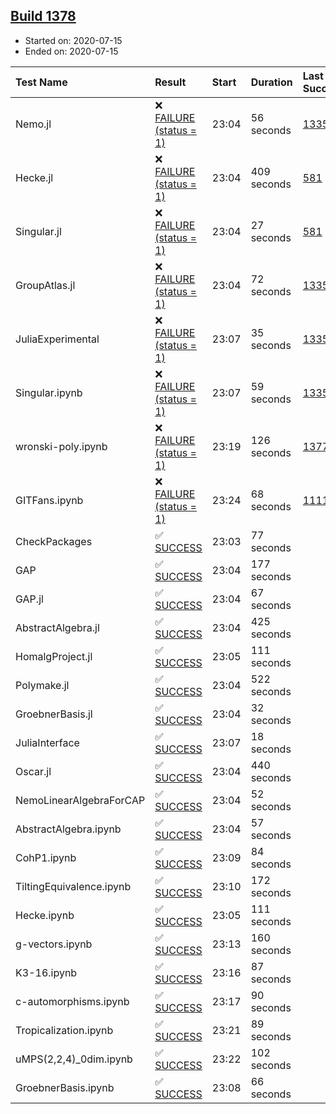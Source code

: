 ## [Build 1378](https://oscarci.mathematik.uni-kl.de/job/oscar-julia-1.4/1378/)

* Started on: 2020-07-15
* Ended on: 2020-07-15

| Test Name    | Result | Start | Duration | Last Success | First Failure |
|:-------------|:-------|:------|:---------|:-------------|:--------------|
| Nemo.jl | ❌ [FAILURE (status = 1)](https://oscarci.mathematik.uni-kl.de/job/oscar-julia-1.4/1378/artifact/logs/build-1378/Nemo.jl.log) | 23:04 | 56 seconds | [1335](https://oscarci.mathematik.uni-kl.de/job/oscar-julia-1.4/1335/) | [1336](https://oscarci.mathematik.uni-kl.de/job/oscar-julia-1.4/1336/) |
| Hecke.jl | ❌ [FAILURE (status = 1)](https://oscarci.mathematik.uni-kl.de/job/oscar-julia-1.4/1378/artifact/logs/build-1378/Hecke.jl.log) | 23:04 | 409 seconds | [581](https://oscarci.mathematik.uni-kl.de/job/oscar-julia-1.4/581/) | [582](https://oscarci.mathematik.uni-kl.de/job/oscar-julia-1.4/582/) |
| Singular.jl | ❌ [FAILURE (status = 1)](https://oscarci.mathematik.uni-kl.de/job/oscar-julia-1.4/1378/artifact/logs/build-1378/Singular.jl.log) | 23:04 | 27 seconds | [581](https://oscarci.mathematik.uni-kl.de/job/oscar-julia-1.4/581/) | [582](https://oscarci.mathematik.uni-kl.de/job/oscar-julia-1.4/582/) |
| GroupAtlas.jl | ❌ [FAILURE (status = 1)](https://oscarci.mathematik.uni-kl.de/job/oscar-julia-1.4/1378/artifact/logs/build-1378/GroupAtlas.jl.log) | 23:04 | 72 seconds | [1335](https://oscarci.mathematik.uni-kl.de/job/oscar-julia-1.4/1335/) | [1336](https://oscarci.mathematik.uni-kl.de/job/oscar-julia-1.4/1336/) |
| JuliaExperimental | ❌ [FAILURE (status = 1)](https://oscarci.mathematik.uni-kl.de/job/oscar-julia-1.4/1378/artifact/logs/build-1378/JuliaExperimental.log) | 23:07 | 35 seconds | [1335](https://oscarci.mathematik.uni-kl.de/job/oscar-julia-1.4/1335/) | [1336](https://oscarci.mathematik.uni-kl.de/job/oscar-julia-1.4/1336/) |
| Singular.ipynb | ❌ [FAILURE (status = 1)](https://oscarci.mathematik.uni-kl.de/job/oscar-julia-1.4/1378/artifact/logs/build-1378/Singular.ipynb.log) | 23:07 | 59 seconds | [1335](https://oscarci.mathematik.uni-kl.de/job/oscar-julia-1.4/1335/) | [1336](https://oscarci.mathematik.uni-kl.de/job/oscar-julia-1.4/1336/) |
| wronski-poly.ipynb | ❌ [FAILURE (status = 1)](https://oscarci.mathematik.uni-kl.de/job/oscar-julia-1.4/1378/artifact/logs/build-1378/wronski-poly.ipynb.log) | 23:19 | 126 seconds | [1377](https://oscarci.mathematik.uni-kl.de/job/oscar-julia-1.4/1377/) | [1378](https://oscarci.mathematik.uni-kl.de/job/oscar-julia-1.4/1378/) |
| GITFans.ipynb | ❌ [FAILURE (status = 1)](https://oscarci.mathematik.uni-kl.de/job/oscar-julia-1.4/1378/artifact/logs/build-1378/GITFans.ipynb.log) | 23:24 | 68 seconds | [1111](https://oscarci.mathematik.uni-kl.de/job/oscar-julia-1.4/1111/) | [1112](https://oscarci.mathematik.uni-kl.de/job/oscar-julia-1.4/1112/) |
| CheckPackages | ✅ [SUCCESS](https://oscarci.mathematik.uni-kl.de/job/oscar-julia-1.4/1378/artifact/logs/build-1378/CheckPackages.log) | 23:03 | 77 seconds |  |  |
| GAP | ✅ [SUCCESS](https://oscarci.mathematik.uni-kl.de/job/oscar-julia-1.4/1378/artifact/logs/build-1378/GAP.log) | 23:04 | 177 seconds |  |  |
| GAP.jl | ✅ [SUCCESS](https://oscarci.mathematik.uni-kl.de/job/oscar-julia-1.4/1378/artifact/logs/build-1378/GAP.jl.log) | 23:04 | 67 seconds |  |  |
| AbstractAlgebra.jl | ✅ [SUCCESS](https://oscarci.mathematik.uni-kl.de/job/oscar-julia-1.4/1378/artifact/logs/build-1378/AbstractAlgebra.jl.log) | 23:04 | 425 seconds |  |  |
| HomalgProject.jl | ✅ [SUCCESS](https://oscarci.mathematik.uni-kl.de/job/oscar-julia-1.4/1378/artifact/logs/build-1378/HomalgProject.jl.log) | 23:05 | 111 seconds |  |  |
| Polymake.jl | ✅ [SUCCESS](https://oscarci.mathematik.uni-kl.de/job/oscar-julia-1.4/1378/artifact/logs/build-1378/Polymake.jl.log) | 23:04 | 522 seconds |  |  |
| GroebnerBasis.jl | ✅ [SUCCESS](https://oscarci.mathematik.uni-kl.de/job/oscar-julia-1.4/1378/artifact/logs/build-1378/GroebnerBasis.jl.log) | 23:04 | 32 seconds |  |  |
| JuliaInterface | ✅ [SUCCESS](https://oscarci.mathematik.uni-kl.de/job/oscar-julia-1.4/1378/artifact/logs/build-1378/JuliaInterface.log) | 23:07 | 18 seconds |  |  |
| Oscar.jl | ✅ [SUCCESS](https://oscarci.mathematik.uni-kl.de/job/oscar-julia-1.4/1378/artifact/logs/build-1378/Oscar.jl.log) | 23:04 | 440 seconds |  |  |
| NemoLinearAlgebraForCAP | ✅ [SUCCESS](https://oscarci.mathematik.uni-kl.de/job/oscar-julia-1.4/1378/artifact/logs/build-1378/NemoLinearAlgebraForCAP.log) | 23:04 | 52 seconds |  |  |
| AbstractAlgebra.ipynb | ✅ [SUCCESS](https://oscarci.mathematik.uni-kl.de/job/oscar-julia-1.4/1378/artifact/logs/build-1378/AbstractAlgebra.ipynb.log) | 23:04 | 57 seconds |  |  |
| CohP1.ipynb | ✅ [SUCCESS](https://oscarci.mathematik.uni-kl.de/job/oscar-julia-1.4/1378/artifact/logs/build-1378/CohP1.ipynb.log) | 23:09 | 84 seconds |  |  |
| TiltingEquivalence.ipynb | ✅ [SUCCESS](https://oscarci.mathematik.uni-kl.de/job/oscar-julia-1.4/1378/artifact/logs/build-1378/TiltingEquivalence.ipynb.log) | 23:10 | 172 seconds |  |  |
| Hecke.ipynb | ✅ [SUCCESS](https://oscarci.mathematik.uni-kl.de/job/oscar-julia-1.4/1378/artifact/logs/build-1378/Hecke.ipynb.log) | 23:05 | 111 seconds |  |  |
| g-vectors.ipynb | ✅ [SUCCESS](https://oscarci.mathematik.uni-kl.de/job/oscar-julia-1.4/1378/artifact/logs/build-1378/g-vectors.ipynb.log) | 23:13 | 160 seconds |  |  |
| K3-16.ipynb | ✅ [SUCCESS](https://oscarci.mathematik.uni-kl.de/job/oscar-julia-1.4/1378/artifact/logs/build-1378/K3-16.ipynb.log) | 23:16 | 87 seconds |  |  |
| c-automorphisms.ipynb | ✅ [SUCCESS](https://oscarci.mathematik.uni-kl.de/job/oscar-julia-1.4/1378/artifact/logs/build-1378/c-automorphisms.ipynb.log) | 23:17 | 90 seconds |  |  |
| Tropicalization.ipynb | ✅ [SUCCESS](https://oscarci.mathematik.uni-kl.de/job/oscar-julia-1.4/1378/artifact/logs/build-1378/Tropicalization.ipynb.log) | 23:21 | 89 seconds |  |  |
| uMPS(2,2,4)_0dim.ipynb | ✅ [SUCCESS](https://oscarci.mathematik.uni-kl.de/job/oscar-julia-1.4/1378/artifact/logs/build-1378/uMPS-2-2-4-_0dim.ipynb.log) | 23:22 | 102 seconds |  |  |
| GroebnerBasis.ipynb | ✅ [SUCCESS](https://oscarci.mathematik.uni-kl.de/job/oscar-julia-1.4/1378/artifact/logs/build-1378/GroebnerBasis.ipynb.log) | 23:08 | 66 seconds |  |  |
